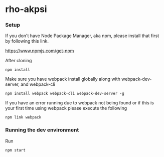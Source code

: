 # rho-akpsi

### Setup

If you don't have Node Package Manager, aka npm, please install that first by following this link.

https://www.npmjs.com/get-npm

After cloning

```
npm install
```

Make sure you have webpack install globally along with webpack-dev-server, and webpack-cli

```
npm install webpack webpack-cli webpack-dev-server -g
```

If you have an error running due to webpack not being found or if this is your first time using webpack please execute the following

```
npm link webpack
```

### Running the dev environment

Run

```
npm start
```


